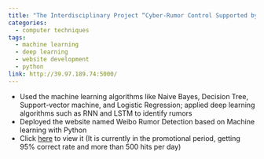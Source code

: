 ```yaml
---
title: "The Interdisciplinary Project “Cyber-Rumor Control Supported by Big data”"
categories:
  - computer techniques
tags:
  - machine learning
  - deep learning
  - website development
  - python
link: http://39.97.189.74:5000/
---
```

+ Used the machine learning algorithms like Naive Bayes, Decision Tree, Support-vector machine, and Logistic Regression; applied deep learning algorithms such as RNN and LSTM to identify rumors   
+ Deployed the website named Weibo Rumor Detection based on Machine learning with Python  
+ Click [here](http://39.97.189.74:5000/) to view it (It is currently in the promotional period, getting 95% correct rate and more than 500 hits per day)  